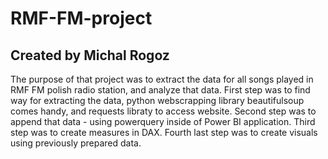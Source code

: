 # RMF-FM-project
Created by Michal Rogoz
-------------------------------
The purpose of that project was to extract the data for all songs played in RMF FM polish radio station, and analyze that data.
First step was to find way for extracting the data, python webscrapping library beautifulsoup comes handy, and requests libraty to access website.
Second step was to append that data - using powerquery inside of Power BI application.
Third step was to create measures in DAX.
Fourth last step was to create visuals using previously prepared data.
